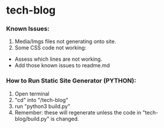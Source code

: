 # tech-blog
### Known Issues:
1. Media/Imgs files not generating onto site.
2. Some CSS code not working:
  * Assess which lines are not working.
  * Add those known issues to readme.md

### How to Run Static Site Generator (PYTHON):
1. Open terminal
2. "cd" into "/tech-blog"
3. run "python3 build.py"
4. Remember: these will regenerate unless the code in "tech-blog/build.py" is changed.
